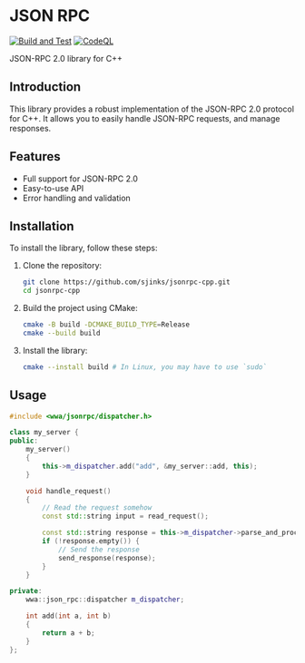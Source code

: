 # JSON RPC

[![Build and Test](https://github.com/sjinks/jsonrpc-cpp/actions/workflows/ci.yml/badge.svg)](https://github.com/sjinks/jsonrpc-cpp/actions/workflows/ci.yml)
[![CodeQL](https://github.com/sjinks/jsonrpc-cpp/actions/workflows/codeql.yml/badge.svg)](https://github.com/sjinks/jsonrpc-cpp/actions/workflows/codeql.yml)

JSON-RPC 2.0 library for C++

## Introduction

This library provides a robust implementation of the JSON-RPC 2.0 protocol for C++. It allows you to easily handle JSON-RPC requests, and manage responses.

## Features

- Full support for JSON-RPC 2.0
- Easy-to-use API
- Error handling and validation

## Installation

To install the library, follow these steps:

1. Clone the repository:
    ```sh
    git clone https://github.com/sjinks/jsonrpc-cpp.git
    cd jsonrpc-cpp
    ```

2. Build the project using CMake:
    ```sh
    cmake -B build -DCMAKE_BUILD_TYPE=Release
    cmake --build build
    ```

3. Install the library:
    ```sh
    cmake --install build # In Linux, you may have to use `sudo`
    ```

## Usage

```cpp
#include <wwa/jsonrpc/dispatcher.h>

class my_server {
public:
    my_server()
    {
        this->m_dispatcher.add("add", &my_server::add, this);
    }

    void handle_request()
    {
        // Read the request somehow
        const std::string input = read_request();

        const std::string response = this->m_dispatcher->parse_and_process_request(input);
        if (!response.empty()) {
            // Send the response
            send_response(response);
        }
    }

private:
    wwa::json_rpc::dispatcher m_dispatcher;

    int add(int a, int b)
    {
        return a + b;
    }
};
```

